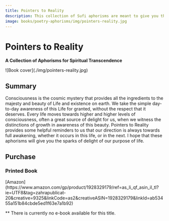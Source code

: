 ```yaml
---
title: Pointers to Reality
description: This collection of Sufi aphorisms are meant to give you the sparks of delight required to continue searching for the purpose of life. Consciousness is the cosmic mystery that provides all the ingredients to the majesty and beauty of Life and existence on earth.
image: books/poetry-aphorisms/img/pointers-reality.jpg
---
```


# Pointers to Reality

**A Collection of Aphorisms for Spiritual Transcendence**

<div markdown="1" class="cover-image">
![Book cover](./img/pointers-reality.jpg)
</div>

## Summary

Consciousness is the cosmic mystery that provides all the ingredients to the majesty and beauty of Life and existence on earth. We take the simple day-to-day awareness of this Life for granted, without the respect that it deserves. Every life moves towards higher and higher levels of consciousness, often a great source of delight for us, when we witness the distinctions of growth in awareness of this beauty. Pointers to Reality provides some helpful reminders to us that our direction is always towards full awakening, whether it occurs in this life, or in the next. I hope that these aphorisms will give you the sparks of delight of our purpose of life. 

## Purchase

### Printed Book

<div markdown="3" class="purchase-link">
[Amazon](https://www.amazon.com/gp/product/1928329179/ref=as_li_qf_asin_il_tl?ie=UTF8&tag=zahrapublicat-20&creative=9325&linkCode=as2&creativeASIN=1928329179&linkId=ab53455a151b84cbde5ed1f63e7a1b92)
</div>

** There is currently no e-book available for this title.
